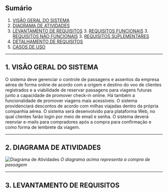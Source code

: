 ## Sumário
1. [VISÃO GERAL DO SISTEMA](#1.-VISÃO-GERAL-DO-SISTEMA)
2. [DIAGRAMA DE ATIVIDADES](#2.-DIAGRAMA-DE-ATIVIDADES)
3. [LEVANTAMENTO DE REQUISITOS](#3.-LEVANTAMENTO-DE-REQUISITOS)
   3. [REQUISITOS FUNCIONAIS](#REQUISITOS-FUNCIONAIS)
   3. [REQUISITOS NÃO FUNCIONAIS](#REQUISITOS-NÃO-FUNCIONAIS)
   3. [REQUISITOS SUPLEMENTARES](#REQUISITOS-SUPLEMENTARES)
4. [DETALHAMENTO DE REQUISITOS](#DETLHAMENTO-DE-REQUISITOS)
5. [CASOS DE USO](#CASOS-DE-USO)

---

## 1. VISÃO GERAL DO SISTEMA

O sistema deve gerenciar o controle de passagens e assentos da empresa aérea de forma online de acordo com a origem e destino do voo de clientes registrados e a viabilidade de reservar passagens para viagens futuras junto a capacidade de promover check-in online. Há também a funcionalidade de promover viagens mais acessíveis. O sistema providenciará descontos de acordo com milhas viajadas dentro da própria companhia aérea. O sistema será desenvolvido para plataforma Web, no qual clientes farão login por meio de email e senha. O sistema deverá reenviar e-mails para compradores após a compra para confirmação e como forma de lembrete da viagem.

---

## 2. DIAGRAMA DE ATIVIDADES

![Diagrama de Atividades](/Diagramas/State-machine-voo.png)
_O diagrama acima representa a compra de passagem_

---

## 3. LEVANTAMENTO DE REQUISITOS